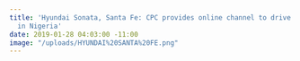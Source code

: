 ```yaml
---
title: 'Hyundai Sonata, Santa Fe: CPC provides online channel to drive recall process
  in Nigeria'
date: 2019-01-28 04:03:00 -11:00
image: "/uploads/HYUNDAI%20SANTA%20FE.png"
---
```


